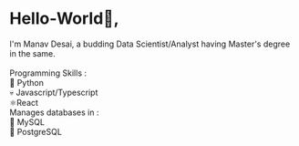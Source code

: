 # Hello-World👋, 
I'm Manav Desai, 
a budding Data Scientist/Analyst having Master's degree in the same.
<br/><br/>
Programming Skills :<br/>
🐍 Python <br/>
💀 Javascript/Typescript <br/>
⚛️React <br/>
Manages databases in :<br/>
🦈 MySQL <br/>
🐘 PostgreSQL <br/>
<br/> <br/>
